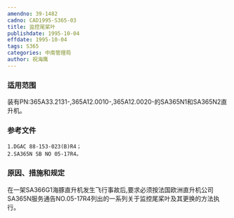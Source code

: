 ```yaml
---
amendno: 39-1482
cadno: CAD1995-S365-03
title: 监控尾桨叶
publishdate: 1995-10-04
effdate: 1995-10-04
tags: S365
categories: 中南管理局
author: 祝海鹰
---
```


### 适用范围 
装有PN:365A33.2131-,365A12.0010-,365A12.0020-的SA365N1和SA365N2直升机。

### 参考文件
    1.DGAC 88-153-023(B)R4；
    2.SA365N SB NO 05-17R4。


### 原因、措施和规定 
在一架SA366G1海豚直升机发生飞行事故后,要求必须按法国欧洲直升机公司SA365N服务通告NO.05-17R4列出的一系列关于监控尾桨叶及其更换的方法执行。
